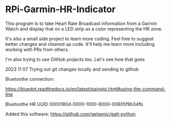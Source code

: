 # RPi-Garmin-HR-Indicator


This program is to take Heart Rate Broadcast information from a Garmin Watch and display that on a LED strip as a color representing the HR zone. 

It's also a small side project to learn more coding. Feel free to suggest better changes and cleaned up code. It'll help me learn more including working with PRs from others.

I'm also trying to use GitHub projects too. Let's see how that goes

2023 11 07 Trying out git changes locally and sending to github


Bluetoothe connection:

https://bluedot.readthedocs.io/en/latest/pairpipi.html#using-the-command-line

Bluetoothe HR UUID   0000180d-0000-1000-8000-00805f9b34fb

Added this software:
https://github.com/getsenic/gatt-python 


